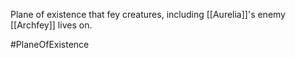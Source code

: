 Plane of existence that fey creatures, including [[Aurelia]]'s enemy [[Archfey]] lives on.


#PlaneOfExistence
